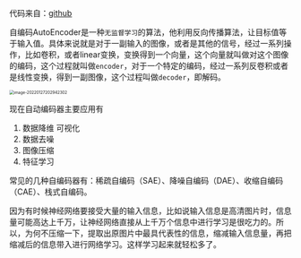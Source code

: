 代码来自：[github](https://github.com/L1aoXingyu/pytorch-beginner/tree/master/08-AutoEncoder)

自编码AutoEncoder是一种`无监督学习`的算法，他利用反向传播算法，让目标值等于输入值。具体来说就是对于一副输入的图像，或者是其他的信号，经过一系列操作，比如卷积，或者linear变换，变换得到一个向量，这个向量就叫做对这个图像的编码，这个过程就叫做`encoder`，对于一个特定的编码，经过一系列反卷积或者是线性变换，得到一副图像，这个过程叫做`decoder`，即解码。

<img src="https://s2.loli.net/2022/01/27/LGENpBfyeFqurKm.png" alt="image-20220127202942302" style="zoom:50%;" />

现在自动编码器主要应用有

1. 数据降维 可视化
2. 数据去噪
3. 图像压缩
4. 特征学习

常见的几种自编码器有：稀疏自编码（SAE）、降噪自编码（DAE）、收缩自编码（CAE）、栈式自编码。

因为有时候神经网络要接受大量的输入信息，比如说输入信息是高清图片时，信息量可能高达上千万，让神经网络直接从上千万个信息中进行学习是很吃力的。所以，为何不压缩一下，提取出原图片中最具代表性的信息，缩减输入信息量，再把缩减后的信息带入进行网络学习。这样学习起来就轻松多了。



